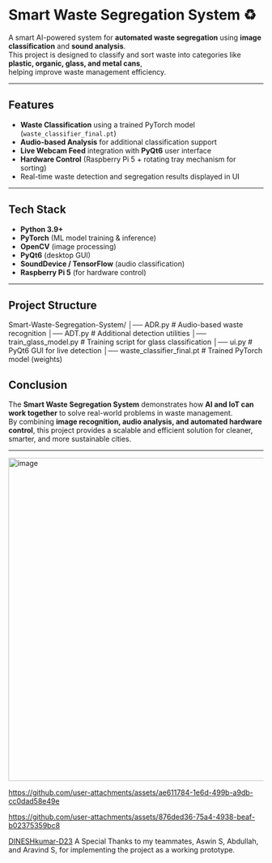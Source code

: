 # Smart Waste Segregation System ♻️

A smart AI-powered system for **automated waste segregation** using **image classification** and **sound analysis**.  
This project is designed to classify and sort waste into categories like **plastic, organic, glass, and metal cans**,  
helping improve waste management efficiency.  

---

## Features
- **Waste Classification** using a trained PyTorch model (`waste_classifier_final.pt`)
- **Audio-based Analysis** for additional classification support
- **Live Webcam Feed** integration with **PyQt6** user interface
- **Hardware Control** (Raspberry Pi 5 + rotating tray mechanism for sorting)
- Real-time waste detection and segregation results displayed in UI

---

## Tech Stack
- **Python 3.9+**
- **PyTorch** (ML model training & inference)
- **OpenCV** (image processing)
- **PyQt6** (desktop GUI)
- **SoundDevice / TensorFlow** (audio classification)
- **Raspberry Pi 5** (for hardware control)

---

## Project Structure

Smart-Waste-Segregation-System/
│── ADR.py # Audio-based waste recognition
│── ADT.py # Additional detection utilities
│── train_glass_model.py # Training script for glass classification
│── ui.py # PyQt6 GUI for live detection
│── waste_classifier_final.pt # Trained PyTorch model (weights)

## Conclusion
The **Smart Waste Segregation System** demonstrates how **AI and IoT can work together** to solve real-world problems in waste management.  
By combining **image recognition, audio analysis, and automated hardware control**, this project provides a scalable and efficient solution for cleaner, smarter, and more sustainable cities.  

---

<img width="839" height="637" alt="image" src="https://github.com/user-attachments/assets/f766ef09-1d30-4632-8c32-82569f1382c2" />



https://github.com/user-attachments/assets/ae611784-1e6d-499b-a9db-cc0dad58e49e


https://github.com/user-attachments/assets/876ded36-75a4-4938-beaf-b02375359bc8




[DINESHkumar-D23](https://github.com/DINESHkumar-D23)
A Special Thanks to my teammates, Aswin S, Abdullah, and Aravind S, for implementing the project as a working prototype.

